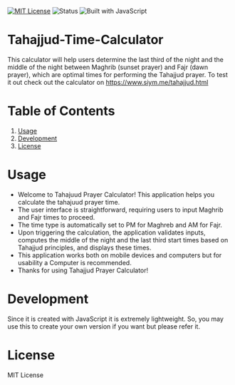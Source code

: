 [![MIT License](https://img.shields.io/badge/license-MIT-blue.svg)](LICENSE)
![Status](https://img.shields.io/badge/status-completed-green)
![Built with JavaScript](https://img.shields.io/badge/built%20with-JavaScript-yellow)


# Tahajjud-Time-Calculator
This calculator will help users determine the last third of the night and the middle of the night between Maghrib (sunset prayer) and Fajr (dawn prayer), which are optimal times for performing the Tahajjud prayer.
To test it out check out the calculator on https://www.siym.me/tahajjud.html

# Table of Contents
1. [Usage](#usage)
2. [Development](#development)
3. [License](#license)

# Usage
- Welcome to Tahajuud Prayer Calculator! This application helps you calculate the tahajuud prayer time.
- The user interface is straightforward, requiring users to input Maghrib and Fajr times to proceed.
- The time type is automatically set to PM for Maghreb and AM for Fajr.
- Upon triggering the calculation, the application validates inputs, computes the middle of the night and the last third start times based on Tahajjud principles, and displays these times.
- This application works both on mobile devices and computers but for usability a Computer is recommended.
- Thanks for using Tahajjud Prayer Calculator!


# Development
Since it is created with JavaScript it is extremely lightweight. So, you may use this to create your own version if you want but please refer it.

# License
MIT License
